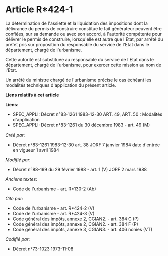 # Article R*424-1

La détermination de l'assiette et la liquidation des impositions dont la délivrance du permis de construire constitue le fait
générateur peuvent être confiées, sur sa demande ou avec son accord, à l'autorité compétente pour délivrer le permis de
construire, lorsqu'elle est autre que l'Etat, par arrêté du préfet pris sur proposition du responsable du service de l'Etat
dans le département, chargé de l'urbanisme.

Cette autorité est substituée au responsable du service de l'Etat dans le département, chargé de l'urbanisme, pour exercer
cette mission au nom de l'Etat.

Un arrêté du ministre chargé de l'urbanisme précise le cas échéant les modalités techniques d'application du présent article.

**Liens relatifs à cet article**

**Liens**:

  - SPEC_APPLI: Décret n°83-1261 1983-12-30 ART. 49, ART. 50 : Modalités d'application
  - SPEC_APPLI: Décret n°83-1261 du 30 décembre 1983 - art. 49 (M)

_Créé par_:

  - Décret n°83-1261 1983-12-30 art. 38 JORF 7 janvier 1984 date d'entrée en vigueur 1 avril 1984

_Modifié par_:

  - Décret n°88-199 du 29 février 1988 - art. 1 (V) JORF 2 mars 1988

_Anciens textes_:

  - Code de l'urbanisme - art. R*130-2 (Ab)

_Cité par_:

  - Code de l'urbanisme - art. R*424-2 (V)
  - Code de l'urbanisme - art. R*424-3 (V)
  - Code général des impôts, annexe 2, CGIAN2. - art. 384 C (P)
  - Code général des impôts, annexe 2, CGIAN2. - art. 384 F (P)
  - Code général des impôts, annexe 3, CGIAN3. - art. 406 nonies (VT)

_Codifié par_:

  - Décret n°73-1023 1973-11-08
